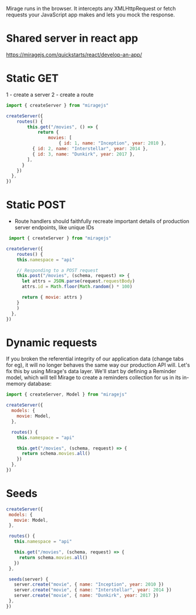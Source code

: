 Mirage runs in the browser. It intercepts any XMLHttpRequest or fetch requests your JavaScript app makes and lets you mock the response.

# Shared server in react app
https://miragejs.com/quickstarts/react/develop-an-app/

# Static GET
1 - create a server
2 - create a route

```js
import { createServer } from "miragejs"

createServer({
    routes() {
        this.get("/movies", () => {
            return {
                movies: [
                    { id: 1, name: "Inception", year: 2010 },
          { id: 2, name: "Interstellar", year: 2014 },
          { id: 3, name: "Dunkirk", year: 2017 },
        ],
      }
    })
  },
})
```
# Static POST
- Route handlers should faithfully recreate important details of production server endpoints, like unique IDs

```js
 import { createServer } from "miragejs"

createServer({
    routes() {
    this.namespace = "api"

    // Responding to a POST request
    this.post("/movies", (schema, request) => {
      let attrs = JSON.parse(request.requestBody)
      attrs.id = Math.floor(Math.random() * 100)

      return { movie: attrs }
    }
    )
  },
})
```
# Dynamic requests
If you broken the referential integrity of our application data (change tabs for eg), it  will no longer behaves the same way our production API will.
Let's fix this by using Mirage's data layer.
We'll start by defining a Reminder model, which will tell Mirage to create a reminders collection for us in its in-memory database:

```js
import { createServer, Model } from "miragejs"

createServer({
  models: {
    movie: Model,
  },

  routes() {
    this.namespace = "api"

    this.get("/movies", (schema, request) => {
      return schema.movies.all()
    })
  },
})
```

# Seeds 
 ```js
 createServer({
  models: {
    movie: Model,
  },

  routes() {
    this.namespace = "api"

    this.get("/movies", (schema, request) => {
      return schema.movies.all()
    })
  },

  seeds(server) {
    server.create("movie", { name: "Inception", year: 2010 })
    server.create("movie", { name: "Interstellar", year: 2014 })
    server.create("movie", { name: "Dunkirk", year: 2017 })
  },
})
 ```